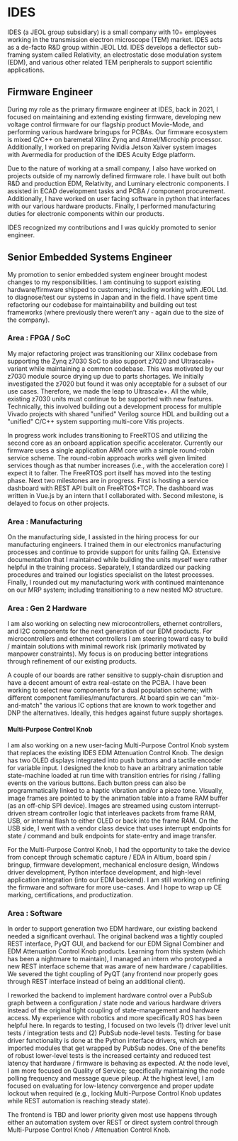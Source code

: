 # IDES

IDES (a JEOL group subsidiary) is a small company with 10+ employees working in the transmission electron microscope (TEM) market. IDES acts as a de-facto R&D group within JEOL Ltd. IDES develops a deflector sub-framing system called Relativity, an electrostatic dose modulation system (EDM), and various other related TEM peripherals to support scientific applications. 

## Firmware Engineer

During my role as the primary firmware engineer at IDES, back in 2021, I focused on maintaining and extending existing firmware, developing new voltage control firmware for our flagship product Movie-Mode, and performing various hardware bringups for PCBAs. Our firmware ecosystem is mixed C/C++ on baremetal Xilinx Zynq and Atmel/Microchip processor. Additionally, I worked on preparing Nvidia Jetson Xaiver system images with Avermedia for production of the IDES Acuity Edge platform.

Due to the nature of working at a small company, I also have worked on projects outside of my narrowly defined firmware role. I have built out both R&D and production EDM, Relativity, and Luminary electronic components. I assisted in ECAD development tasks and PCBA / component procurement. Additionally, I have worked on user facing software in python that interfaces with our various hardware products. Finally, I performed manufacturing duties for electronic components within our products.

IDES recognized my contributions and I was quickly promoted to senior engineer.

## Senior Embedded Systems Engineer

My promotion to senior embedded system engineer brought modest changes to my responsibilities. I am continuing to support existing hardware/firmware shipped to customers; including working with JEOL Ltd. to diagnose/test our systems in Japan and in the field. I have spent time refactoring our codebase for maintainability and building out test frameworks (where previously there weren’t any - again due to the size of the company). 

### Area : FPGA / SoC
My major refactoring project was transitioning our Xilinx codebase from supporting the Zynq z7030 SoC to also support z7020 and Ultrascale+ variant while maintaining a common codebase. This was motivated by our z7030 module source drying up due to parts shortages. We initially investigated the z7020 but found it was only acceptable for a subset of our use cases. Therefore, we made the leap to Ultrascale+. All the while, existing z7030 units must continue to be supported with new features. Technically, this involved building out a development process for multiple Vivado projects with shared "unified" Verilog source HDL and building out a "unified" C/C++ system supporting multi-core Vitis projects.

In progress work includes transitioning to FreeRTOS and utilizing the second core as an onboard application specific accelerator. Currently our firmware uses a single application ARM core with a simple round-robin service scheme. The round-robin approach works well given limited services though as that number increases (i.e., with the acceleration core) I expect it to falter. The FreeRTOS port itself has moved into the testing phase. Next two milestones are in progress. First is hosting a service dashboard with REST API built on FreeRTOS+TCP. The dashboard was written in Vue.js by an intern that I collaborated with. Second milestone, is delayed to focus on other projects.

### Area : Manufacturing
On the manufacturing side, I assisted in the hiring process for our manufacturing engineers. I trained them in our electronics manufacturing processes and continue to provide support for units failing QA. Extensive documentation that I maintained while building the units myself were rather helpful in the training process. Separately, I standardized our packing procedures and trained our logistics specialist on the latest processes. Finally, I rounded out my manufacturing work with continued maintenance on our MRP system; including transitioning to a new nested MO structure.

### Area : Gen 2 Hardware

I am also working on selecting new microcontrollers, ethernet controllers, and I2C components for the next generation of our EDM products. For microcontrollers and ethernet controllers I am steering toward easy to build / maintain solutions with minimal rework risk (primarily motivated by manpower constraints). My focus is on producing better integrations through refinement of our existing products. 

A couple of our boards are rather sensitive to supply-chain disruption and have a decent amount of extra real-estate on the PCBA. I have been working to select new components for a dual population scheme; with different component families/manufacturers. At board spin we can "mix-and-match" the various IC options that are known to work together and DNP the alternatives. Ideally, this hedges against future supply shortages. 

#### Multi-Purpose Control Knob

I am also working on a new user-facing Multi-Purpose Control Knob system that replaces the existing IDES EDM Attenuation Control Knob. The design has two OLED displays integrated into push buttons and a tactile encoder for variable input. I designed the knob to have an arbitrary animation table state-machine loaded at run time with transition entries for rising / falling events on the various buttons. Each button press can also be programmatically linked to a haptic vibration and/or a piezo tone. Visually, image frames are pointed to by the animation table into a frame RAM buffer (as an off-chip SPI device). Images are streamed using custom interrupt-driven stream controller logic that interleaves packets from frame RAM, USB, or internal flash to either OLED or back into the frame RAM. On the USB side, I went with a vendor class device that uses interrupt endpoints for state / command and bulk endpoints for state-entry and image transfer.

For the Multi-Purpose Control Knob, I had the opportunity to take the device from concept through schematic capture / EDA in Altium, board spin / bringup, firmware development, mechanical enclosure design, Windows driver development, Python interface development, and high-level application integration (into our EDM backend). I am still working on refining the firmware and software for more use-cases. And I hope to wrap up CE marking, certifications, and productization.

### Area : Software
In order to support generation two EDM hardware, our existing backend needed a significant overhaul. The original backend was a tightly coupled REST interface, PyQT GUI, and backend for our EDM Signal Combiner and EDM Attenuation Control Knob products. Learning from this system (which has been a nightmare to maintain), I managed an intern who prototyped a new REST interface scheme that was aware of new hardware / capabilities. We severed the tight coupling of PyQT (any frontend now properly goes through REST interface instead of being an additional client). 

I reworked the backend to implement hardware control over a PubSub graph between a configuration / state node and various hardware drivers instead of the original tight coupling of state-management and hardware access. My experience with robotics and more specifically ROS has been helpful here. In regards to testing, I focused on two levels (1) driver level unit tests / integration tests and (2) PubSub node-level tests. Testing for base driver functionality is done at the Python interface drivers, which are imported modules that get wrapped by PubSub nodes. One of the benefits of robust lower-level tests is the increased certainty and reduced test latency that hardware / firmware is behaving as expected. At the node level, I am more focused on Quality of Service; specifically maintaining the node polling frequency and message queue pileup. At the highest level, I am focused on evaluating for low-latency convergence and proper update lockout when required (e.g., locking Multi-Purpose Control Knob updates while REST automation is reaching steady state).

The frontend is TBD and lower priority given most use happens through either an automation system over REST or direct system control through Multi-Purpose Control Knob / Attenuation Control Knob.
